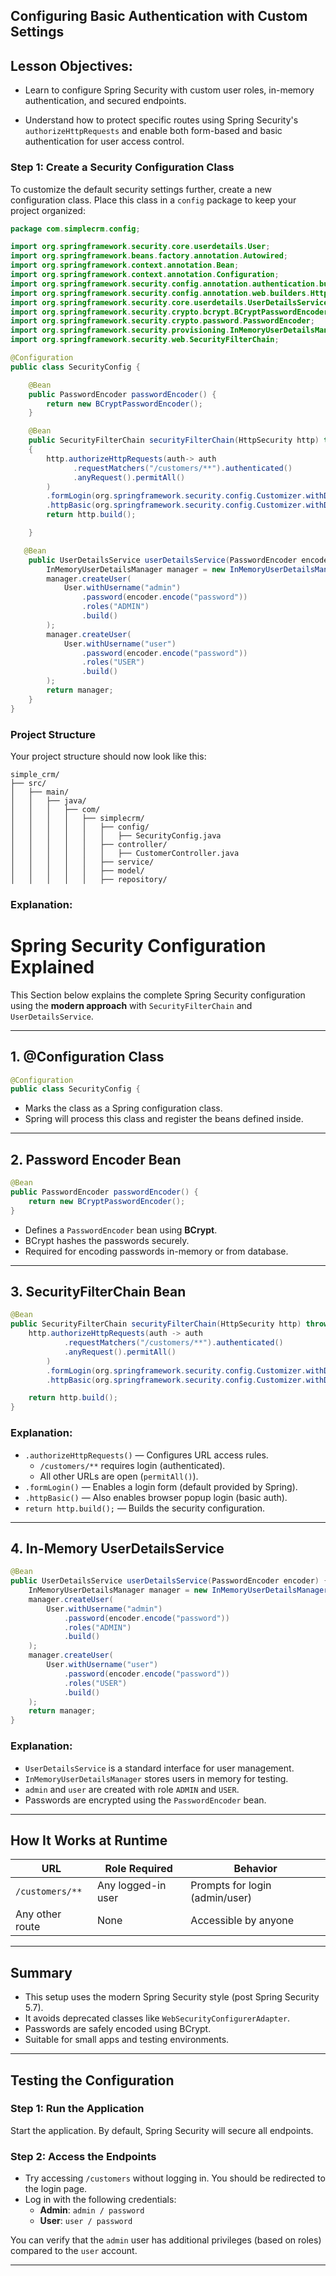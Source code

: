 ##  Configuring Basic Authentication with Custom Settings

## Lesson Objectives:

- Learn to configure Spring Security with custom user roles, in-memory authentication, and secured endpoints.  

- Understand how to protect specific routes using Spring Security's `authorizeHttpRequests` and enable both form-based and basic authentication for user access control.  

### Step 1: Create a Security Configuration Class

To customize the default security settings further, create a new configuration class. Place this class in a `config` package to keep your project organized:

```java
package com.simplecrm.config;

import org.springframework.security.core.userdetails.User;
import org.springframework.beans.factory.annotation.Autowired;
import org.springframework.context.annotation.Bean;
import org.springframework.context.annotation.Configuration;
import org.springframework.security.config.annotation.authentication.builders.AuthenticationManagerBuilder;
import org.springframework.security.config.annotation.web.builders.HttpSecurity;
import org.springframework.security.core.userdetails.UserDetailsService;
import org.springframework.security.crypto.bcrypt.BCryptPasswordEncoder;
import org.springframework.security.crypto.password.PasswordEncoder;
import org.springframework.security.provisioning.InMemoryUserDetailsManager;
import org.springframework.security.web.SecurityFilterChain;

@Configuration
public class SecurityConfig {

    @Bean
    public PasswordEncoder passwordEncoder() {
        return new BCryptPasswordEncoder();
    }

    @Bean
    public SecurityFilterChain securityFilterChain(HttpSecurity http) throws Exception
    {
        http.authorizeHttpRequests(auth-> auth
              .requestMatchers("/customers/**").authenticated()
              .anyRequest().permitAll()
        )
        .formLogin(org.springframework.security.config.Customizer.withDefaults()) 
        .httpBasic(org.springframework.security.config.Customizer.withDefaults()); 
        return http.build();

    }

   @Bean
    public UserDetailsService userDetailsService(PasswordEncoder encoder) {
        InMemoryUserDetailsManager manager = new InMemoryUserDetailsManager();
        manager.createUser(
            User.withUsername("admin")
                .password(encoder.encode("password"))
                .roles("ADMIN")
                .build()
        );
        manager.createUser(
            User.withUsername("user")
                .password(encoder.encode("password"))
                .roles("USER")
                .build()
        );
        return manager;
    }
}
```

### Project Structure

Your project structure should now look like this:

```
simple_crm/
├── src/
│   ├── main/
│   │   ├── java/
│   │   │   ├── com/
│   │   │   │   ├── simplecrm/
│   │   │   │   │   ├── config/
│   │   │   │   │   │   ├── SecurityConfig.java
│   │   │   │   │   ├── controller/
│   │   │   │   │   │   ├── CustomerController.java
│   │   │   │   │   ├── service/
│   │   │   │   │   ├── model/
│   │   │   │   │   ├── repository/
```

### Explanation:


#  Spring Security Configuration Explained

This Section below explains the complete Spring Security configuration using the **modern approach** with `SecurityFilterChain` and `UserDetailsService`.

---

##  1. @Configuration Class

```java
@Configuration
public class SecurityConfig {
```
- Marks the class as a Spring configuration class.
- Spring will process this class and register the beans defined inside.

---

##  2. Password Encoder Bean

```java
@Bean
public PasswordEncoder passwordEncoder() {
    return new BCryptPasswordEncoder();
}
```

- Defines a `PasswordEncoder` bean using **BCrypt**.
- BCrypt hashes the passwords securely.
- Required for encoding passwords in-memory or from database.

---

##  3. SecurityFilterChain Bean

```java
@Bean
public SecurityFilterChain securityFilterChain(HttpSecurity http) throws Exception {
    http.authorizeHttpRequests(auth -> auth
            .requestMatchers("/customers/**").authenticated()
            .anyRequest().permitAll()
        )
        .formLogin(org.springframework.security.config.Customizer.withDefaults())
        .httpBasic(org.springframework.security.config.Customizer.withDefaults());

    return http.build();
}
```

###  Explanation:
- `.authorizeHttpRequests()` — Configures URL access rules.
    - `/customers/**` requires login (authenticated).
    - All other URLs are open (`permitAll()`).
- `.formLogin()` — Enables a login form (default provided by Spring).
- `.httpBasic()` — Also enables browser popup login (basic auth).
- `return http.build();` — Builds the security configuration.

---

##  4. In-Memory UserDetailsService

```java
@Bean
public UserDetailsService userDetailsService(PasswordEncoder encoder) {
    InMemoryUserDetailsManager manager = new InMemoryUserDetailsManager();
    manager.createUser(
        User.withUsername("admin")
            .password(encoder.encode("password"))
            .roles("ADMIN")
            .build()
    );
    manager.createUser(
        User.withUsername("user")
            .password(encoder.encode("password"))
            .roles("USER")
            .build()
    );
    return manager;
}
```

###  Explanation:
- `UserDetailsService` is a standard interface for user management.
- `InMemoryUserDetailsManager` stores users in memory for testing.
- `admin` and `user` are created with role `ADMIN` and `USER`.
- Passwords are encrypted using the `PasswordEncoder` bean.

---

##  How It Works at Runtime

| URL                | Role Required       | Behavior                          |
|--------------------|---------------------|-----------------------------------|
| `/customers/**`    | Any logged-in user  | Prompts for login (admin/user)    |
| Any other route    | None                | Accessible by anyone              |

---

##  Summary

- This setup uses the modern Spring Security style (post Spring Security 5.7).
- It avoids deprecated classes like `WebSecurityConfigurerAdapter`.
- Passwords are safely encoded using BCrypt.
- Suitable for small apps and testing environments.

---



##  Testing the Configuration

### Step 1: Run the Application
Start the application. By default, Spring Security will secure all endpoints.

### Step 2: Access the Endpoints
- Try accessing `/customers` without logging in. You should be redirected to the login page.
- Log in with the following credentials:
  - **Admin**: `admin / password`
  - **User**: `user / password`

You can verify that the `admin` user has additional privileges (based on roles) compared to the `user` account.

---

